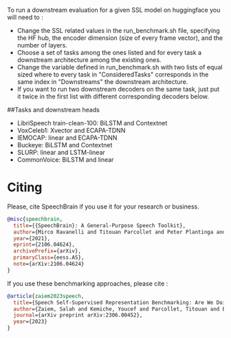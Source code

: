 To run a downstream evaluation for a given SSL model on huggingface you will need to  :
* Change the SSL related values in the run\_benchmark.sh file, specifying the HF hub, the encoder dimension (size of every frame vector), and the number of layers.
* Choose a set of tasks among the ones listed  and for every task a downstream architecture among the existing ones.
* Change the variable defined in run\_benchmark.sh with two lists of equal sized where to every task  in "ConsideredTasks" corresponds in the same index in "Downstreams" the downstream architecture.
* If you want to run two downstream decoders on the same task, just put it twice in the first list with different corresponding decoders below.

##Tasks and downstream heads
* LibriSpeech train-clean-100: BiLSTM and Contextnet
* VoxCeleb1: Xvector and ECAPA-TDNN
* IEMOCAP: linear and ECAPA-TDNN
* Buckeye: BiLSTM and Contextnet
* SLURP: linear and LSTM-linear
* CommonVoice: BiLSTM and linear

# **Citing**
Please, cite SpeechBrain if you use it for your research or business.

```bibtex
@misc{speechbrain,
  title={{SpeechBrain}: A General-Purpose Speech Toolkit},
  author={Mirco Ravanelli and Titouan Parcollet and Peter Plantinga and Aku Rouhe and Samuele Cornell and Loren Lugosch and Cem Subakan and Nauman Dawalatabad and Abdelwahab Heba and Jianyuan Zhong and Ju-Chieh Chou and Sung-Lin Yeh and Szu-Wei Fu and Chien-Feng Liao and Elena Rastorgueva and François Grondin and William Aris and Hwidong Na and Yan Gao and Renato De Mori and Yoshua Bengio},
  year={2021},
  eprint={2106.04624},
  archivePrefix={arXiv},
  primaryClass={eess.AS},
  note={arXiv:2106.04624}
}
```
If you use these benchmarking approaches, please cite :

```bibtex
@article{zaiem2023speech,
  title={Speech Self-Supervised Representation Benchmarking: Are We Doing it Right?},
  author={Zaiem, Salah and Kemiche, Youcef and Parcollet, Titouan and Essid, Slim and Ravanelli, Mirco},
  journal={arXiv preprint arXiv:2306.00452},
  year={2023}
}
```




